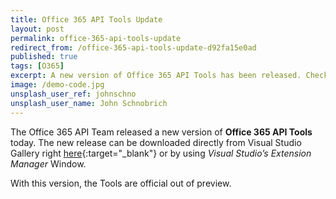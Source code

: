 ```yaml
---
title: Office 365 API Tools Update
layout: post
permalink: office-365-api-tools-update
redirect_from: /office-365-api-tools-update-d92fa15e0ad
published: true
tags: [O365]
excerpt: A new version of Office 365 API Tools has been released. Check it out!
image: /demo-code.jpg
unsplash_user_ref: johnschno
unsplash_user_name: John Schnobrich
---
```


The Office 365 API Team released a new version of **Office 365 API Tools** today. The new release can be downloaded directly from Visual Studio Gallery right [here](https://visualstudiogallery.msdn.microsoft.com/7e947621-ef93-4de7-93d3-d796c43ba34f){:target="_blank"} or by using *Visual Studio’s Extension Manager* Window.

With this version, the Tools are official out of preview.


